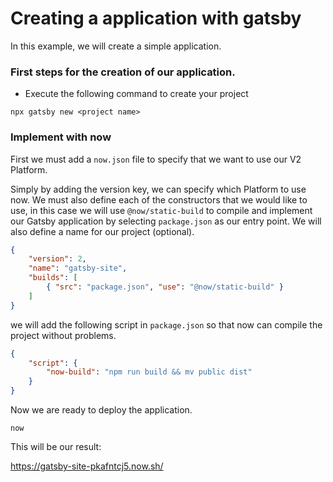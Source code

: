 # Creating a application with gatsby

In this example, we will create a simple application.

### First steps for the creation of our application.

- Execute the following command to create your project

```
npx gatsby new <project name>
```

### Implement with now

First we must add a `now.json` file to specify that we want to use our V2 Platform.

Simply by adding the version key, we can specify which Platform to use now. We must also define each of the constructors that we would like to use, in this case we will use `@now/static-build` to compile and implement our Gatsby application by selecting `package.json` as our entry point. We will also define a name for our project (optional).

```json
{
    "version": 2,
    "name": "gatsby-site",
    "builds": [
        { "src": "package.json", "use": "@now/static-build" }
    ]
}
```
we will add the following script in `package.json` so that now can compile the project without problems.

```json
{
    "script": {
        "now-build": "npm run build && mv public dist"
    }
}
```

Now we are ready to deploy the application.

```
now
```

This will be our result:

https://gatsby-site-pkafntcj5.now.sh/
